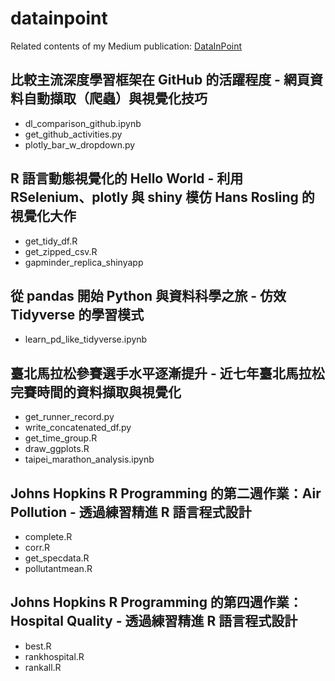 # datainpoint

Related contents of my Medium publication: [DataInPoint](https://medium.com/datainpoint)

## 比較主流深度學習框架在 GitHub 的活躍程度 - 網頁資料自動擷取（爬蟲）與視覺化技巧

- dl_comparison_github.ipynb
- get_github_activities.py
- plotly_bar_w_dropdown.py

## R 語言動態視覺化的 Hello World - 利用 RSelenium、plotly 與 shiny 模仿 Hans Rosling 的視覺化大作

- get_tidy_df.R
- get_zipped_csv.R
- gapminder_replica_shinyapp

## 從 pandas 開始 Python 與資料科學之旅 - 仿效 Tidyverse 的學習模式

- learn_pd_like_tidyverse.ipynb

## 臺北馬拉松參賽選手水平逐漸提升 - 近七年臺北馬拉松完賽時間的資料擷取與視覺化

- get_runner_record.py
- write_concatenated_df.py
- get_time_group.R
- draw_ggplots.R
- taipei_marathon_analysis.ipynb

## Johns Hopkins R Programming 的第二週作業：Air Pollution - 透過練習精進 R 語言程式設計

- complete.R
- corr.R
- get_specdata.R
- pollutantmean.R

## Johns Hopkins R Programming 的第四週作業：Hospital Quality - 透過練習精進 R 語言程式設計

- best.R
- rankhospital.R
- rankall.R